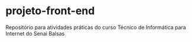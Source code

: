 # projeto-front-end
Repositório para atividades práticas do curso Técnico de Informática para Internet do Senai Balsas
